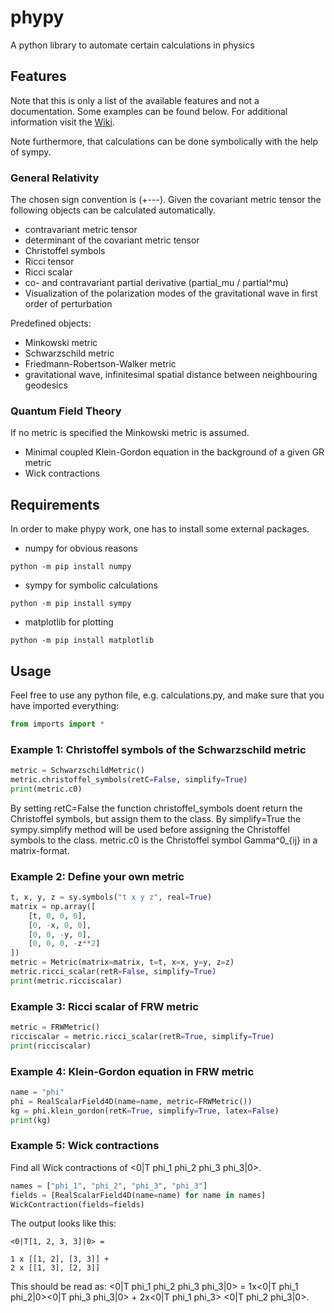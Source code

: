 # phypy
A python library to automate certain calculations in physics
## Features
Note that this is only a list of the available features and not a documentation. Some examples can be found below. For
additional information visit the [Wiki](https://github.com/Bra-A-Ket/phypy/wiki).

Note furthermore, that calculations can be done symbolically with the help of sympy.
### General Relativity
The chosen sign convention is (+---).
Given the covariant metric tensor the following objects can be calculated automatically.
- contravariant metric tensor
- determinant of the covariant metric tensor
- Christoffel symbols
- Ricci tensor
- Ricci scalar
- co- and contravariant partial derivative (partial_mu / partial^mu)
- Visualization of the polarization modes of the gravitational wave in first order of perturbation

Predefined objects:
- Minkowski metric
- Schwarzschild metric
- Friedmann-Robertson-Walker metric
- gravitational wave, infinitesimal spatial distance between neighbouring geodesics
### Quantum Field Theory
If no metric is specified the Minkowski metric is assumed.
- Minimal coupled Klein-Gordon equation in the background of a given GR metric
- Wick contractions
## Requirements
In order to make phypy work, one has to install some external packages.
- numpy for obvious reasons
```console
python -m pip install numpy
```
- sympy for symbolic calculations
```console
python -m pip install sympy
```
- matplotlib for plotting
```console
python -m pip install matplotlib
```
## Usage
Feel free to use any python file, e.g. calculations.py, and make sure that you have imported everything:
```python
from imports import *
```
### Example 1: Christoffel symbols of the Schwarzschild metric
```python
metric = SchwarzschildMetric()
metric.christoffel_symbols(retC=False, simplify=True)
print(metric.c0)
```
By setting retC=False the function christoffel_symbols doent return the Christoffel symbols, but assign them to the class.
By simplify=True the sympy.simplify method will be used before assigning the Christoffel symbols to the class.
metric.c0 is the Christoffel symbol Gamma^0_{ij} in a matrix-format.
### Example 2: Define your own metric
```python
t, x, y, z = sy.symbols("t x y z", real=True)
matrix = np.array([
    [t, 0, 0, 0],
    [0, -x, 0, 0],
    [0, 0, -y, 0],
    [0, 0, 0, -z**2]
])
metric = Metric(matrix=matrix, t=t, x=x, y=y, z=z)
metric.ricci_scalar(retR=False, simplify=True)
print(metric.ricciscalar)
```
### Example 3: Ricci scalar of FRW metric
```python
metric = FRWMetric()
ricciscalar = metric.ricci_scalar(retR=True, simplify=True)
print(ricciscalar)
```
### Example 4: Klein-Gordon equation in FRW metric
```python
name = "phi"
phi = RealScalarField4D(name=name, metric=FRWMetric())
kg = phi.klein_gordon(retK=True, simplify=True, latex=False)
print(kg)
```
### Example 5: Wick contractions
Find all Wick contractions of <0|T phi_1 phi_2 phi_3 phi_3|0>.
```python
names = ["phi_1", "phi_2", "phi_3", "phi_3"]
fields = [RealScalarField4D(name=name) for name in names]
WickContraction(fields=fields)
```
The output looks like this:
```console
<0|T[1, 2, 3, 3]|0> =

1 x [[1, 2], [3, 3]] +
2 x [[1, 3], [2, 3]]
```
This should be read as: <0|T phi_1 phi_2 phi_3 phi_3|0> = 1x<0|T phi_1 phi_2|0><0|T phi_3 phi_3|0> + 2x<0|T phi_1 phi_3>
<0|T phi_2 phi_3|0>.
